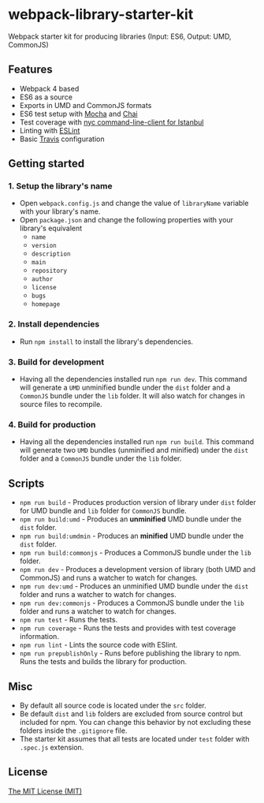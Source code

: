 # webpack-library-starter-kit

Webpack starter kit for producing libraries (Input: ES6, Output: UMD, CommonJS)

## Features

- Webpack 4 based
- ES6 as a source
- Exports in UMD and CommonJS formats
- ES6 test setup with [Mocha](https://mochajs.org/) and [Chai](http://www.chaijs.com/)
- Test coverage with [nyc command-line-client for Istanbul](https://github.com/istanbuljs/nyc)
- Linting with [ESLint](https://eslint.org/)
- Basic [Travis](https://travis-ci.org/) configuration

## Getting started

### 1. Setup the library's name

- Open `webpack.config.js` and change the value of `libraryName` variable with your library's name.
- Open `package.json` and change the following properties with your library's equivalent
  - `name`
  - `version`
  - `description`
  - `main`
  - `repository`
  - `author`
  - `license`
  - `bugs`
  - `homepage`

### 2. Install dependencies

- Run `npm install` to install the library's dependencies.

### 3. Build for development

- Having all the dependencies installed run `npm run dev`. This command will generate a `UMD` unminified bundle under the `dist` folder and a `CommonJS` bundle under the `lib` folder. It will also watch for changes in source files to recompile.

### 4. Build for production

- Having all the dependencies installed run `npm run build`. This command will generate two `UMD` bundles (unminified and minified) under the `dist` folder and a `CommonJS` bundle under the `lib` folder.

## Scripts

- `npm run build` - Produces production version of library under `dist` folder for UMD bundle and `lib` folder for `CommonJS` bundle.
- `npm run build:umd` - Produces an **unminified** UMD bundle under the `dist` folder.
- `npm run build:umdmin` - Produces an **minified** UMD bundle under the `dist` folder.
- `npm run build:commonjs` - Produces a CommonJS bundle under the `lib` folder.
- `npm run dev` - Produces a development version of library (both UMD and CommonJS) and runs a watcher to watch for changes.
- `npm run dev:umd` - Produces an unminified UMD bundle under the `dist` folder and runs a watcher to watch for changes.
- `npm run dev:commonjs` - Produces a CommonJS bundle under the `lib` folder and runs a watcher to watch for changes.
- `npm run test` - Runs the tests.
- `npm run coverage` - Runs the tests and provides with test coverage information.
- `npm run lint` - Lints the source code with ESlint.
- `npm run prepublishOnly` - Runs before publishing the library to npm. Runs the tests and builds the library for production.

## Misc

- By default all source code is located under the `src` folder.
- Be default `dist` and `lib` folders are excluded from source control but included for npm. You can change this behavior by not excluding these folders inside the `.gitignore` file.
- The starter kit assumes that all tests are located under `test` folder with `.spec.js` extension.

## License

[The MIT License (MIT)](https://georapbox.mit-license.org/@2018)
